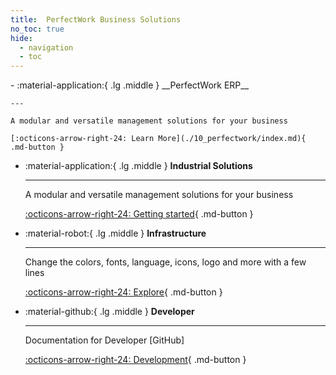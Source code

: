 ```yaml
---
title:  PerfectWork Business Solutions
no_toc: true
hide:
  - navigation
  - toc
---
```


<head>
    <script src="https://cdn.tailwindcss.com"></script>
</head>


<div class="grid cards" markdown>
-   :material-application:{ .lg .middle } __PerfectWork ERP__

    ---

    A modular and versatile management solutions for your business

    [:octicons-arrow-right-24: Learn More](./10_perfectwork/index.md){ .md-button }
    
-   :material-application:{ .lg .middle } __Industrial Solutions__

    ---

    A modular and versatile management solutions for your business

    [:octicons-arrow-right-24: Getting started](./20_solutions/index.md){ .md-button }
    

-   :material-robot:{ .lg .middle } __Infrastructure__

    ---

    Change the colors, fonts, language, icons, logo and more with a few lines

    [:octicons-arrow-right-24: Explore](./30_infrastructure/index.md){ .md-button }

-   :material-github:{ .lg .middle } __Developer__

    ---

    Documentation for Developer [GitHub]

    [:octicons-arrow-right-24: Development](./50_developer/index.md){ .md-button }

</div>
